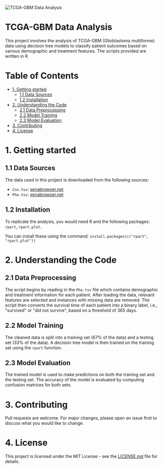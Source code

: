 ![TCGA-GBM Data Analysis](logo.png)

# TCGA-GBM Data Analysis
This project involves the analysis of TCGA-GBM (Glioblastoma multiforme) data using decision tree models to classify patient outcomes based on various demographic and treatment features. The scripts provided are written in R.

# Table of Contents
- [1. Getting started](#1-getting-started)
    - [1.1 Data Sources](#11-data-sources)
    - [1.2 Installation](#12-installation)
- [2. Understanding the Code](#2-understanding-the-code)
    - [2.1 Data Preprocessing](#21-data-preprocessing)
    - [2.2 Model Training](#22-model-training)
    - [2.3 Model Evaluation](#23-model-evaluation)
- [3. Contributing](#3-contributing)
- [4. License](#4-license)

# 1. Getting started
## 1.1 Data Sources
The data used in this project is downloaded from the following sources:
- `Cnv.tsv`: [xenabrowser.net](https://xenabrowser.net/datapages/?dataset=TCGA-GBM.htseq_counts.tsv&host=https%3A%2F%2Fgdc.xenahubs.net&removeHub=https%3A%2F%2Fxena.treehouse.gi.ucsc.edu%3A443)
- `Phe.tsv`: [xenabrowser.net](https://xenabrowser.net/datapages/?dataset=TCGA-GBM.GDC_phenotype.tsv&host=https%3A%2F%2Fgdc.xenahubs.net&removeHub=https%3A%2F%2Fxena.treehouse.gi.ucsc.edu%3A443)

## 1.2 Installation
To replicate the analysis, you would need R and the following packages: `rpart`, `rpart.plot`. 

You can install these using the command: `install.packages(c("rpart", "rpart.plot"))`

# 2. Understanding the Code
## 2.1 Data Preprocessing
The script begins by reading in the `Phe.tsv` file which contains demographic and treatment information for each patient. After loading the data, relevant features are selected and instances with missing data are removed. The script then converts the survival time of each patient into a binary label, i.e., "survived" or "did not survive", based on a threshold of 365 days.

## 2.2 Model Training
The cleaned data is split into a training set (67% of the data) and a testing set (33% of the data). A decision tree model is then trained on the training set using the `rpart` function.

## 2.3 Model Evaluation
The trained model is used to make predictions on both the training set and the testing set. The accuracy of the model is evaluated by computing confusion matrices for both sets.

# 3. Contributing
Pull requests are welcome. For major changes, please open an issue first to discuss what you would like to change.

# 4. License
This project is licensed under the MIT License - see the [LICENSE.md](LICENSE.md) file for details.
